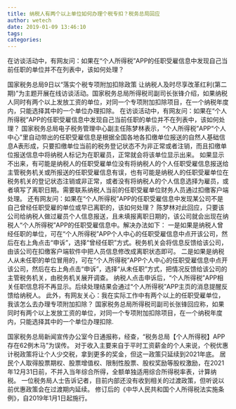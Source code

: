 ```yaml
---
title: 纳税人有两个以上单位如何办理个税专扣？税务总局回应
author: wetech
date: 2019-01-09 13:46:10
tags: 
categories: 
---
```

在访谈活动中，有网友问：如果在“个人所得税”APP的任职受雇信息中发现自己当前任职的单位并不在列表中，该如何处理？
<!-- more -->
国家税务总局9日以“落实个税专项附加扣除政策 让纳税人及时尽享改革红利(第二期)”为主题开展在线访谈活动。国家税务总局所得税司副司长张锋介绍，如果纳税人同时有两个以上发放工资的单位，对同一个专项附加扣除项目，在一个纳税年度内，只能选择其中的一个单位办理扣除。
在访谈活动中，有网友问：如果在“个人所得税”APP的任职受雇信息中发现自己当前任职的单位并不在列表中，该如何处理？
国家税务总局电子税务管理中心副主任陈梦林表示，“个人所得税”APP“个人中心”里自动带出的任职受雇信息是根据全国各地各扣缴单位报送的自然人基础信息A表形成，只要扣缴单位当前的税务登记状态不为非正常或者注销，而且扣缴单位报送信息中将纳税人标记为在职雇员，正常就会将该单位显示出来。
如果显示不出来，有可能是纳税人的任职受雇单位没有将纳税人的个人任职受雇信息报送给主管税务机关或所报送的任职受雇信息有误，也有可能是纳税人的任职受雇单位在税务机关的登记状态注销或非正常，或者没有将纳税人的个人信息选择为雇员，或者填写了离职日期。需要联系纳税人当前的任职受雇单位财务人员通过扣缴客户端处理。
还有网友问：如果在“个人所得税”APP的任职受雇信息中发现某公司不是自己曾经任职受雇的单位或早已离职的，该如何处理？
陈梦林对此回应，只要该公司给纳税人做过雇员个人信息报送，且未填报离职日期的，该公司就会出现在纳税人“个人所得税”APP的任职受雇信息中。解决办法如下：
一是如果是纳税人曾经任职的单位，可在“个人所得税”APP个人中心的任职受雇信息中点开该公司，然后在右上角点击“申诉”，选择“曾经任职”方式。税务机关会将信息反馈给该公司，由该公司在扣缴客户端软件中把人员信息修改成离职状态即可。
二是如果是纳税人从未任职的单位冒用的，可在“个人所得税”APP个人中心的任职受雇信息中点开该公司，然后在右上角点击“申诉”，选择“从未任职”方式，把情况反馈给该公司的主管税务机关，由税务机关展开调查。
纳税人点击申诉后，“个人所得税”APP相关任职信息将不再显示。后续处理结果会通过“个人所得税”APP主页的消息提醒反馈给纳税人。
此外，有网友关心：我在实际工作中有两个以上的任职受雇单位，我该怎么去办理专项附加扣除？
国家税务总局所得税司副司长张锋回应称，如果同时有两个以上发放工资的单位，对同一个专项附加扣除项目，在一个纳税年度内，只能选择其中的一个单位办理扣除.
 
 
国家税务总局新闻宣传办公室今日通报称，经查，“税务总局【个人所得税】APP存在62例木马”为误传。
对于收入主要来自于平时工资薪金的个人来说，个税优惠计税政策将让个人少交税，拿到更多的奖金，但这一政策只延续到2021年底。
居民个人取得股票期权、股票增值权、限制性股票、股权奖励等股权激励，在2021年12月31日前，不并入当年综合所得，全额单独适用综合所得税率表，计算纳税。
一位税务局人士告诉记者，目前内部还没有收到相关的过渡政策，但听说以前优惠政策会在过渡期内延续。
修订后的《中华人民共和国个人所得税法实施条例》，自2019年1月1日起施行。
